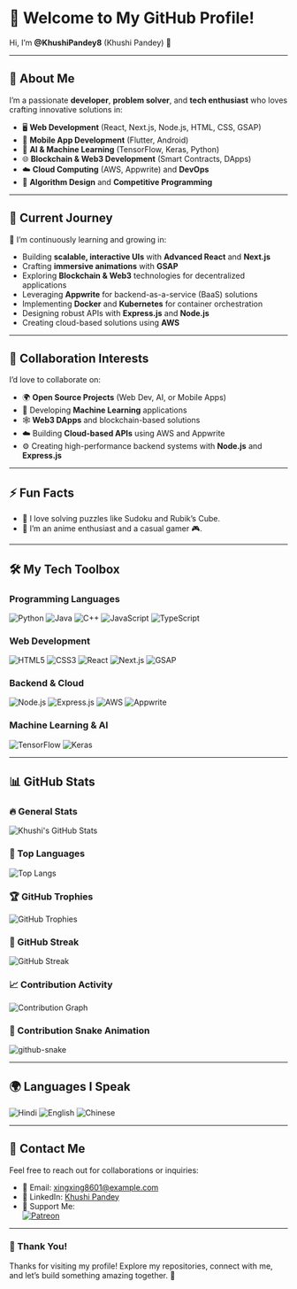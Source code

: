 # 👋 Welcome to My GitHub Profile!

Hi, I’m **@KhushiPandey8** (Khushi Pandey) 👋

---

## 🌟 About Me

I’m a passionate **developer**, **problem solver**, and **tech enthusiast** who loves crafting innovative solutions in:

- 🖥️ **Web Development** (React, Next.js, Node.js, HTML, CSS, GSAP)  
- 📱 **Mobile App Development** (Flutter, Android)  
- 🤖 **AI & Machine Learning** (TensorFlow, Keras, Python)  
- 🌐 **Blockchain & Web3 Development** (Smart Contracts, DApps)  
- ☁️ **Cloud Computing** (AWS, Appwrite) and **DevOps**  
- 🧮 **Algorithm Design** and **Competitive Programming**

---

## 🚀 Current Journey

🌱 I’m continuously learning and growing in:  
- Building **scalable, interactive UIs** with **Advanced React** and **Next.js**  
- Crafting **immersive animations** with **GSAP**  
- Exploring **Blockchain & Web3** technologies for decentralized applications  
- Leveraging **Appwrite** for backend-as-a-service (BaaS) solutions  
- Implementing **Docker** and **Kubernetes** for container orchestration  
- Designing robust APIs with **Express.js** and **Node.js**  
- Creating cloud-based solutions using **AWS**

---

## 💞️ Collaboration Interests

I’d love to collaborate on:  
- 🌍 **Open Source Projects** (Web Dev, AI, or Mobile Apps)  
- 🧠 Developing **Machine Learning** applications  
- 🕸️ **Web3 DApps** and blockchain-based solutions  
- ☁️ Building **Cloud-based APIs** using AWS and Appwrite  
- ⚙️ Creating high-performance backend systems with **Node.js** and **Express.js**

---

## ⚡ Fun Facts

- 🧩 I love solving puzzles like Sudoku and Rubik’s Cube.  
- 🎥 I’m an anime enthusiast and a casual gamer 🎮.  

---

## 🛠️ My Tech Toolbox

### Programming Languages  
![Python](https://img.shields.io/badge/Python-%233776AB.svg?style=flat&logo=python&logoColor=white)
![Java](https://img.shields.io/badge/Java-%23E34F26.svg?style=flat&logo=java&logoColor=white)
![C++](https://img.shields.io/badge/C%2B%2B-%23A8B9CC.svg?style=flat&logo=c%2B%2B&logoColor=white)
![JavaScript](https://img.shields.io/badge/JavaScript-%23F7DF1E.svg?style=flat&logo=javascript&logoColor=white)
![TypeScript](https://img.shields.io/badge/TypeScript-%23007ACC.svg?style=flat&logo=typescript&logoColor=white)

### Web Development  
![HTML5](https://img.shields.io/badge/HTML5-%23E34F26.svg?style=flat&logo=html5&logoColor=white)
![CSS3](https://img.shields.io/badge/CSS3-%231572B6.svg?style=flat&logo=css3&logoColor=white)
![React](https://img.shields.io/badge/React-%2320232a.svg?style=flat&logo=react&logoColor=61DAFB)
![Next.js](https://img.shields.io/badge/Next.js-%23000000.svg?style=flat&logo=next.js&logoColor=white)
![GSAP](https://img.shields.io/badge/GSAP-%2388CE02.svg?style=flat&logo=greensock&logoColor=white)

### Backend & Cloud  
![Node.js](https://img.shields.io/badge/Node.js-%23339933.svg?style=flat&logo=node.js&logoColor=white)
![Express.js](https://img.shields.io/badge/Express.js-%23000000.svg?style=flat&logo=express&logoColor=white)
![AWS](https://img.shields.io/badge/AWS-%23FF9900.svg?style=flat&logo=amazon-aws&logoColor=white)
![Appwrite](https://img.shields.io/badge/Appwrite-%23F02E65.svg?style=flat&logo=appwrite&logoColor=white)

### Machine Learning & AI  
![TensorFlow](https://img.shields.io/badge/TensorFlow-%23FF6F00.svg?style=flat&logo=tensorflow&logoColor=white)
![Keras](https://img.shields.io/badge/Keras-%23D00000.svg?style=flat&logo=keras&logoColor=white)

---

## 📊 GitHub Stats

### 🔥 General Stats  
![Khushi's GitHub Stats](https://github-readme-stats.vercel.app/api?username=KhushiPandey8&show_icons=true&count_private=true&theme=tokyonight)

### 🌟 Top Languages  
![Top Langs](https://github-readme-stats.vercel.app/api/top-langs/?username=KhushiPandey8&layout=compact&theme=tokyonight&langs_count=8)

### 🏆 GitHub Trophies  
![GitHub Trophies](https://github-profile-trophy.vercel.app/?username=KhushiPandey8&theme=tokyonight&no-frame=true&column=5)

### 🔄 GitHub Streak  
![GitHub Streak](https://github-readme-streak-stats.herokuapp.com/?user=KhushiPandey8&theme=tokyonight)

### 📈 Contribution Activity  
![Contribution Graph](https://activity-graph.herokuapp.com/graph?username=KhushiPandey8&theme=tokyonight)

### 🐍 Contribution Snake Animation  
<picture>
  <source media="(prefers-color-scheme: dark)" srcset="https://raw.githubusercontent.com/KhushiPandey8/output/github-snake-dark.svg" />
  <source media="(prefers-color-scheme: light)" srcset="https://raw.githubusercontent.com/KhushiPandey8/output/github-snake.svg" />
  <img alt="github-snake" src="https://raw.githubusercontent.com/KhushiPandey8/output/github-snake.svg" />
</picture>

---

## 🌍 Languages I Speak

![Hindi](https://img.shields.io/badge/Hindi-%23F7DF1E.svg?style=flat&logo=language&logoColor=white)
![English](https://img.shields.io/badge/English-%23F7DF1E.svg?style=flat&logo=language&logoColor=white)
![Chinese](https://img.shields.io/badge/Chinese-%23F7DF1E.svg?style=flat&logo=language&logoColor=white)

---

## 💌 Contact Me

Feel free to reach out for collaborations or inquiries:  
- 📧 Email: [xingxing8601@example.com](mailto:xingxing8601@example.com)  
- 💼 LinkedIn: [Khushi Pandey](https://www.linkedin.com/in/khushipandey8/)  
- 🤝 Support Me:  
  [![Patreon](https://img.shields.io/badge/Support%20Me-Patreon-orange)](https://www.patreon.com/KhushiPandey)

---

### 🙌 Thank You!
Thanks for visiting my profile! Explore my repositories, connect with me, and let’s build something amazing together. 🚀
